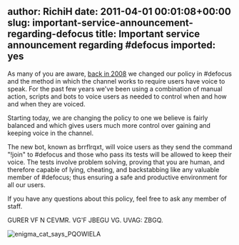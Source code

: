 author: RichiH
date: 2011-04-01 00:01:08+00:00
slug: important-service-announcement-regarding-defocus
title: Important service announcement regarding #defocus
imported: yes
---
As many of you are aware, [back in 2008](news/2008-09-14-change-in-defocus-policy-and-what-do-you-think) we changed our policy in #defocus and the method in which the channel works to require users have voice to speak. For the past few years we've been using a combination of manual action, scripts and bots to voice users as needed to control when and how and when they are voiced.

Starting today, we are changing the policy to one we believe is fairly balanced and which gives users much more control over gaining and keeping voice in the channel.

The new bot, known as brrflrqxt, will voice users as they send the command "!join" to #defocus and those who pass its tests will be allowed to keep their voice. The tests involve problem solving, proving that you are human, and therefore capable of lying, cheating, and backstabbing like any valuable member of #defocus; thus ensuring a safe and productive environment for all our users.

If you have any questions about this policy, feel free to ask any member of staff.

GURER VF N CEVMR. VG'F JBEGU VG. UVAG: ZBGQ.

![enigma_cat_says_PQOWIELA](static/img/enigma-cat.jpg)




